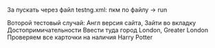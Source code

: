 За пускать через файл testng.xml: пкм по файлу -> run

Воторой тестовый случай: 
Англ версия сайта,
Зайти во вкладку Достопримичательности
Ввести туда город London, Greater London
Проверяем все карточки на наличия Harry Potter